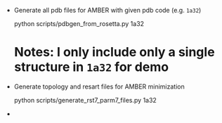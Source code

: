 - Generate all pdb files for AMBER with given pdb code (e.g. `1a32`)

    python scripts/pdbgen_from_rosetta.py 1a32
    # Notes: I only include only a single structure in `1a32` for demo

- Generate topology and resart files for AMBER minimization

    python scripts/generate_rst7_parm7_files.py 1a32
- 

